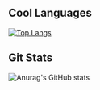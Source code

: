 ## Cool Languages
  
[![Top Langs](https://github-readme-stats.vercel.app/api/top-langs/?username=BEC0ME&layout=compact&theme=nightowl)](https://github.com/anuraghazra/github-readme-stats)

## Git Stats

![Anurag's GitHub stats](https://github-readme-stats.vercel.app/api?username=BEC0ME&show_icons=true&count_private=true&theme=nightowl)

